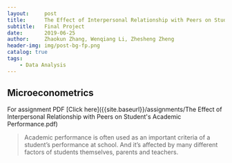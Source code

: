 ```yaml
---
layout:     post
title:      The Effect of Interpersonal Relationship with Peers on Student's Academic Performance
subtitle:   Final Project
date:       2019-06-25
author:     Zhaokun Zhang, Wenqiang Li, Zhesheng Zheng
header-img: img/post-bg-fp.png
catalog: true
tags:
    - Data Analysis
---
```

## Microeconometrics
For assignment PDF [Click here]({{site.baseurl}}/assignments/The Effect of Interpersonal Relationship with Peers on Student's Academic Performance.pdf)
> Academic performance is often used as an important criteria of a student’s performance at school. And it’s affected by many different factors of students themselves, parents and teachers. 
